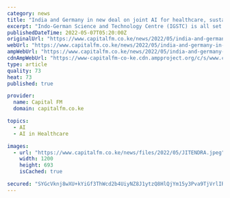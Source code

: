 ```yaml
---
category: news
title: "India and Germany in new deal on joint AI for healthcare, sustainability"
excerpt: "Indo-German Science and Technology Centre (IGSTC) is all set to propose a joint “Artificial Intelligence” (‘AI’) initiative on healthcare and - Kenya breaking news | Kenya news today | Capitalfm.co.ke"
publishedDateTime: 2022-05-07T05:20:00Z
originalUrl: "https://www.capitalfm.co.ke/news/2022/05/india-and-germany-in-new-deal-on-joint-ai-for-healthcare-sustainability/"
webUrl: "https://www.capitalfm.co.ke/news/2022/05/india-and-germany-in-new-deal-on-joint-ai-for-healthcare-sustainability/"
ampWebUrl: "https://www.capitalfm.co.ke/news/2022/05/india-and-germany-in-new-deal-on-joint-ai-for-healthcare-sustainability/amp/"
cdnAmpWebUrl: "https://www-capitalfm-co-ke.cdn.ampproject.org/c/s/www.capitalfm.co.ke/news/2022/05/india-and-germany-in-new-deal-on-joint-ai-for-healthcare-sustainability/amp/"
type: article
quality: 73
heat: 73
published: true

provider:
  name: Capital FM
  domain: capitalfm.co.ke

topics:
  - AI
  - AI in Healthcare

images:
  - url: "https://www.capitalfm.co.ke/news/files/2022/05/JITENDRA.jpeg"
    width: 1200
    height: 693
    isCached: true

secured: "SYGcVknj8wXU+kYiGf3ThWcd2b4UiyNZ8J1ytzQ8HlQjYm15y3Pva9TjVrlIRE3Z3SUFrGV0TXWghwDPvVZ1eB+gfrCe+CGj3iCmK+C/Gm0XUMWqaXAvGOVtd6UxK2Cd5qGNy1Cum2l1oMzUNj/RYY4rqFq+QiOdRzxB8BMq1G0y+W8UglxAWCcVccxzE6bj2QA8ePfAZK/5RgLF/ulE4wDi8u5ocsozuLSD79RqcTCYxPaCa2+mu+Y1NfRqPc9IOp5S2iqaLcxdEXA8Z6k9rdStdR/9Hov7821scKC1gBprvbjlU/wh1AR8fkPMWQD8/SUFlUY/G7VQMgCNp37Hafz1lLPJV9urU0ictgDz9yE=;1AVXzdnY5cUcrBlEpcAtWQ=="
---
```


